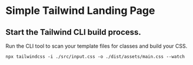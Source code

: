 # Simple Tailwind Landing Page

## Start the Tailwind CLI build process.
Run the CLI tool to scan your template files for classes and build your CSS.

```
npx tailwindcss -i ./src/input.css -o ./dist/assets/main.css --watch
```